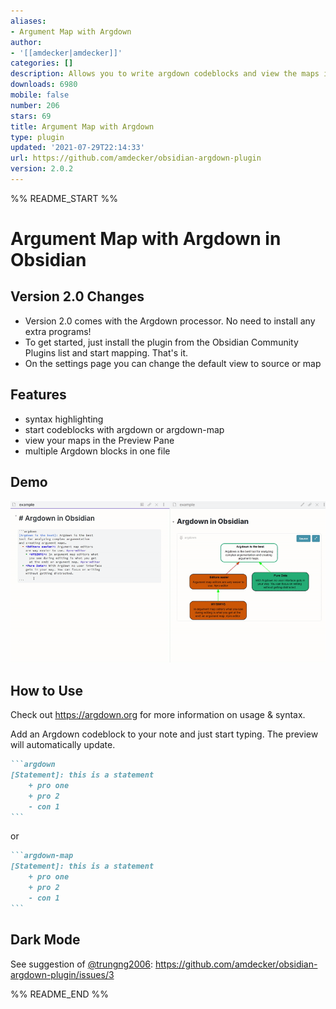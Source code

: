 ```yaml
---
aliases:
- Argument Map with Argdown
author:
- '[[amdecker|amdecker]]'
categories: []
description: Allows you to write argdown codeblocks and view the maps in Preview
downloads: 6980
mobile: false
number: 206
stars: 69
title: Argument Map with Argdown
type: plugin
updated: '2021-07-29T22:14:33'
url: https://github.com/amdecker/obsidian-argdown-plugin
version: 2.0.2
---
```


%% README_START %%

# Argument Map with Argdown in Obsidian

## Version 2.0 Changes
* Version 2.0 comes with the Argdown processor. No need to install any
extra programs!
* To get started, just install the plugin from the Obsidian Community Plugins list and start mapping. That's it.
* On the settings page you can change the default view to source or map


## Features
* syntax highlighting
* start codeblocks with argdown or argdown-map 
* view your maps in the Preview Pane
* multiple Argdown blocks in one file

## Demo
![demo](https://raw.githubusercontent.com/amdecker/obsidian-argdown-plugin/master/demo.gif)

## How to Use
Check out https://argdown.org for more information on usage & syntax.

Add an Argdown codeblock to your note and just start typing. The preview will automatically update.
````markdown
```argdown 
[Statement]: this is a statement
    + pro one
    + pro 2
    - con 1
```
````
or 
````markdown
```argdown-map
[Statement]: this is a statement
    + pro one
    + pro 2
    - con 1
```
````

## Dark Mode
See suggestion of [@trungng2006](https://github.com/trungng2006): https://github.com/amdecker/obsidian-argdown-plugin/issues/3


%% README_END %%